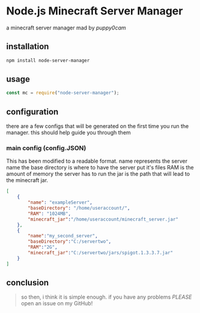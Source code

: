 # Node.js Minecraft Server Manager
a minecraft server manager mad by *puppy0cam*
## installation
```bash
npm install node-server-manager
```
## usage
```javascript
const mc = require("node-server-manager");
```
## configuration
there are a few configs that will be generated on the first time you run the manager. this should help guide you through them
### main config (config.JSON)
This has been modified to a readable format.
name represents the server name
the base directory is where to have the server put it's files
RAM is the amount of memory the server has to run
the jar is the path that will lead to the minecraft jar.
```JSON
[
    {
        "name": "exampleServer",
        "baseDirectory": "/home/useraccount/",
        "RAM": "1024MB",
        "minecraft_jar":"/home/useraccount/minecraft_server.jar"
    },
    {
        "name":"my_second_server",
        "baseDirectory":"C:/servertwo",
        "RAM":"2G",
        "minecraft_jar":"C:/servertwo/jars/spigot.1.3.3.7.jar"
    }
]
```
## conclusion
> so then, i think it is simple enough. if you have any problems *PLEASE* open an issue on my GitHub!
